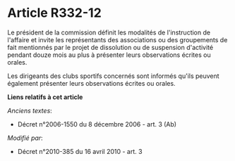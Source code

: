# Article R332-12

Le président de la commission définit les modalités de l'instruction de l'affaire et invite les représentants des
associations ou des groupements de fait mentionnés par le  projet de dissolution ou de suspension d'activité pendant douze
mois au plus à présenter leurs observations écrites ou orales. 

Les dirigeants des clubs sportifs concernés sont informés qu'ils peuvent également présenter leurs observations écrites ou
orales.

**Liens relatifs à cet article**

_Anciens textes_:

  - Décret n°2006-1550 du 8 décembre 2006 - art. 3 (Ab)

_Modifié par_:

  - Décret n°2010-385 du 16 avril 2010 - art. 3
